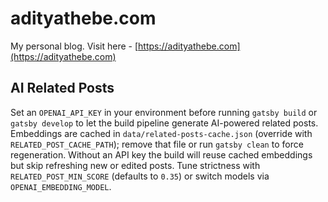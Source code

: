 # adityathebe.com

My personal blog. Visit here - [https://adityathebe.com](https://adityathebe.com)

## AI Related Posts

Set an `OPENAI_API_KEY` in your environment before running `gatsby build` or `gatsby develop` to let the build pipeline generate AI-powered related posts. Embeddings are cached in `data/related-posts-cache.json` (override with `RELATED_POST_CACHE_PATH`); remove that file or run `gatsby clean` to force regeneration. Without an API key the build will reuse cached embeddings but skip refreshing new or edited posts. Tune strictness with `RELATED_POST_MIN_SCORE` (defaults to `0.35`) or switch models via `OPENAI_EMBEDDING_MODEL`.
